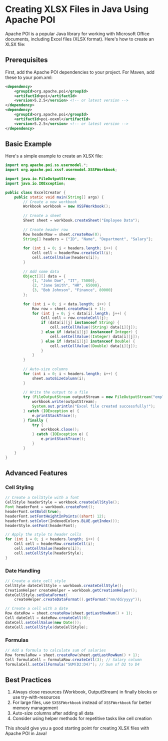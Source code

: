 # Creating XLSX Files in Java Using Apache POI

Apache POI is a popular Java library for working with Microsoft Office documents, including Excel files (XLSX format). Here's how to create an XLSX file:

## Prerequisites

First, add the Apache POI dependencies to your project. For Maven, add these to your pom.xml:

```xml
<dependency>
    <groupId>org.apache.poi</groupId>
    <artifactId>poi</artifactId>
    <version>5.2.5</version> <!-- or latest version -->
</dependency>
<dependency>
    <groupId>org.apache.poi</groupId>
    <artifactId>poi-ooxml</artifactId>
    <version>5.2.5</version> <!-- or latest version -->
</dependency>
```

## Basic Example

Here's a simple example to create an XLSX file:

```java
import org.apache.poi.ss.usermodel.*;
import org.apache.poi.xssf.usermodel.XSSFWorkbook;

import java.io.FileOutputStream;
import java.io.IOException;

public class ExcelCreator {
    public static void main(String[] args) {
        // Create a new workbook
        Workbook workbook = new XSSFWorkbook();
        
        // Create a sheet
        Sheet sheet = workbook.createSheet("Employee Data");
        
        // Create header row
        Row headerRow = sheet.createRow(0);
        String[] headers = {"ID", "Name", "Department", "Salary"};
        
        for (int i = 0; i < headers.length; i++) {
            Cell cell = headerRow.createCell(i);
            cell.setCellValue(headers[i]);
        }
        
        // Add some data
        Object[][] data = {
            {1, "John Doe", "IT", 75000},
            {2, "Jane Smith", "HR", 65000},
            {3, "Bob Johnson", "Finance", 80000}
        };
        
        for (int i = 0; i < data.length; i++) {
            Row row = sheet.createRow(i + 1);
            for (int j = 0; j < data[i].length; j++) {
                Cell cell = row.createCell(j);
                if (data[i][j] instanceof String) {
                    cell.setCellValue((String) data[i][j]);
                } else if (data[i][j] instanceof Integer) {
                    cell.setCellValue((Integer) data[i][j]);
                } else if (data[i][j] instanceof Double) {
                    cell.setCellValue((Double) data[i][j]);
                }
            }
        }
        
        // Auto-size columns
        for (int i = 0; i < headers.length; i++) {
            sheet.autoSizeColumn(i);
        }
        
        // Write the output to a file
        try (FileOutputStream outputStream = new FileOutputStream("employees.xlsx")) {
            workbook.write(outputStream);
            System.out.println("Excel file created successfully!");
        } catch (IOException e) {
            e.printStackTrace();
        } finally {
            try {
                workbook.close();
            } catch (IOException e) {
                e.printStackTrace();
            }
        }
    }
}
```

## Advanced Features

### Cell Styling

```java
// Create a CellStyle with a font
CellStyle headerStyle = workbook.createCellStyle();
Font headerFont = workbook.createFont();
headerFont.setBold(true);
headerFont.setFontHeightInPoints((short) 12);
headerFont.setColor(IndexedColors.BLUE.getIndex());
headerStyle.setFont(headerFont);

// Apply the style to header cells
for (int i = 0; i < headers.length; i++) {
    Cell cell = headerRow.createCell(i);
    cell.setCellValue(headers[i]);
    cell.setCellStyle(headerStyle);
}
```

### Date Handling

```java
// Create a date cell style
CellStyle dateCellStyle = workbook.createCellStyle();
CreationHelper createHelper = workbook.getCreationHelper();
dateCellStyle.setDataFormat(
    createHelper.createDataFormat().getFormat("mm/dd/yyyy"));

// Create a cell with a date
Row dateRow = sheet.createRow(sheet.getLastRowNum() + 1);
Cell dateCell = dateRow.createCell(0);
dateCell.setCellValue(new Date());
dateCell.setCellStyle(dateCellStyle);
```

### Formulas

```java
// Add a formula to calculate sum of salaries
Row formulaRow = sheet.createRow(sheet.getLastRowNum() + 1);
Cell formulaCell = formulaRow.createCell(3); // Salary column
formulaCell.setCellFormula("SUM(D2:D4)"); // Sum of D2 to D4
```

## Best Practices

1. Always close resources (Workbook, OutputStream) in finally blocks or use try-with-resources
2. For large files, use `SXSSFWorkbook` instead of `XSSFWorkbook` for better memory management
3. Auto-size columns after adding all data
4. Consider using helper methods for repetitive tasks like cell creation

This should give you a good starting point for creating XLSX files with Apache POI in Java!
